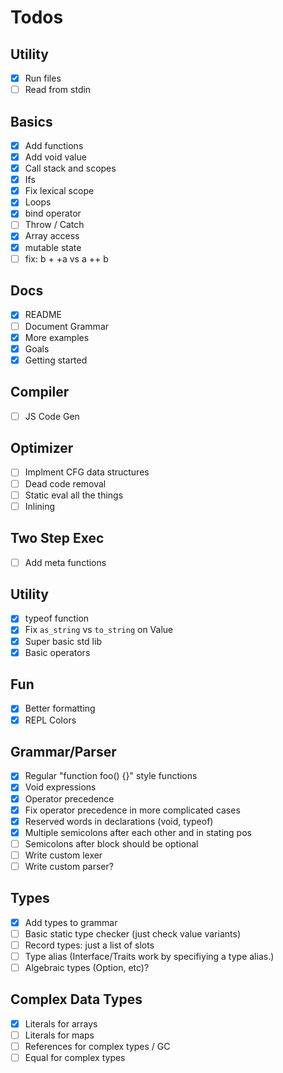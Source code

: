 # Todos

## Utility

- [x] Run files
- [ ] Read from stdin

## Basics

- [x] Add functions
- [x] Add void value
- [x] Call stack and scopes
- [x] Ifs
- [x] Fix lexical scope
- [x] Loops
- [x] bind operator
- [ ] Throw / Catch
- [x] Array access
- [x] mutable state
- [ ] fix: b + +a vs a ++ b

## Docs

- [x] README
- [ ] Document Grammar
- [x] More examples
- [x] Goals
- [x] Getting started

## Compiler

- [ ] JS Code Gen

## Optimizer

- [ ] Implment CFG data structures
- [ ] Dead code removal
- [ ] Static eval all the things
- [ ] Inlining

## Two Step Exec

- [ ] Add meta functions

## Utility

- [x] typeof function
- [x] Fix `as_string` vs `to_string` on Value
- [x] Super basic std lib
- [x] Basic operators

## Fun

- [x] Better formatting
- [x] REPL Colors

## Grammar/Parser

- [x] Regular "function foo() {}" style functions
- [x] Void expressions
- [x] Operator precedence
- [x] Fix operator precedence in more complicated cases
- [x] Reserved words in declarations (void, typeof)
- [x] Multiple semicolons after each other and in stating pos
- [ ] Semicolons after block should be optional
- [ ] Write custom lexer
- [ ] Write custom parser?

## Types

- [x] Add types to grammar
- [ ] Basic static type checker (just check value variants)
- [ ] Record types: just a list of slots
- [ ] Type alias (Interface/Traits work by specifiying a type alias.)
- [ ] Algebraic types (Option, etc)?

## Complex Data Types

- [x] Literals for arrays
- [ ] Literals for maps
- [ ] References for complex types / GC
- [ ] Equal for complex types
